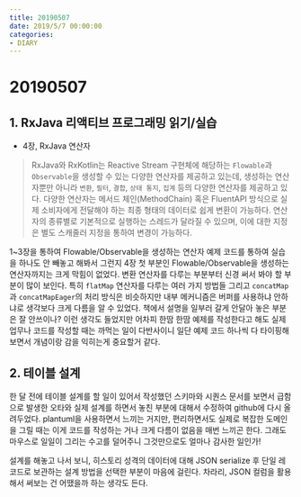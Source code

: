 ```yaml
---
title: 20190507
date: 2019/5/7 00:00:00
categories:
- DIARY
---
```


# 20190507
## 1. RxJava 리액티브 프로그래밍 읽기/실습
- 4장, RxJava 연산자

> RxJava와 RxKotlin는 Reactive Stream 구현체에 해당하는 `Flowable`과 `Observable`을 생성할 수 있는 다양한 연산자를 제공하고 있는데, 생성하는 연산자뿐만 아니라 `변환`, `필터`, `결합`, `상태 통지`, `집계` 등의 다양한 연산자를 제공하고 있다. 다양한 연산자는 메서드 체인(MethodChain) 혹은 FluentAPI 방식으로 실제 소비자에게 전달해야 하는 최종 형태의 데이터로 쉽게 변환이 가능하다. 연산자의 종류별로 기본적으로 실행하는 스레드가 달라질 수 있으며, 이에 대한 지정은 별도 스캐줄러 지정을 통하여 변경이 가능하다.

1~3장을 통하여 Flowable/Observable을 생성하는 연산자 예제 코드를 통하여 실습을 하나도 안 빼놓고 해봐서 그런지 4장 첫 부분인 Flowable/Observable을 생성하는 연산자까지는 크게 막힘이 없었다. 변환 연산자를 다루는 부분부터 신경 써서 봐야 할 부분이 많이 보인다. 특히 `flatMap` 연산자를 다루는 여러 가지 방법들 그리고 `concatMap`과 `concatMapEager`의 처리 방식은 비슷하지만 내부 메커니즘은 버퍼를 사용하냐 안하냐로 생각보다 크게 다름을 알 수 있었다.  책에서 설명을 일부러 갈게 안달아 놓은 부분은 잘 안쓰이나? 이런 생각도 들었지만 어차피 한땀 한땀 예제를 작성한다고 해도 실제 업무나 코드를 작성할 때는 까먹는 일이 다반사이니 일단 예제 코드 하나씩 다 타이핑해보면서 개념이랑 감을 익히는게 중요할거 같다.

## 2. 테이블 설계
한 달 전에 테이블 설계를 할 일이 있어서 작성했던 스키마와 시퀀스 문서를 보면서 급함으로 발생한 오타와 실제 설계를 하면서 놓친 부분에 대해서 수정하여 github에 다시 올려두었다. plantuml을 사용하면서 느끼는 거지만, 편리하면서도 실제로 복잡한 도메인을 그릴 때는 이게 코드를 작성하는 거나 크게 다름이 없음을 매번 느끼곤 한다. 그래도 마우스로 일일이 그리는 수고를 덜어주니 그것만으로도 얼마나 감사한 일인가!

설계를 해놓고 나서 보니, 히스토리 성격의 데이터에 대해 JSON serialize 후 단일 레코드로 보관하는 설계 방법을 선택한 부분이 마음에 걸린다. 차라리, JSON 컬럼을 활용해서 써보는 건 어땠을까 하는 생각도 든다.